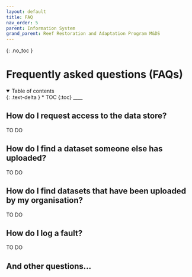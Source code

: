 ```yaml
---
layout: default
title: FAQ
nav_order: 5
parent: Information System
grand_parent: Reef Restoration and Adaptation Program M&DS 
---
```

{: .no_toc }
# Frequently asked questions (FAQs)
<details  open markdown="block">
  <summary>
    Table of contents
  </summary>
{: .text-delta }
* TOC
{:toc}
____
</details>

## How do I request access to the data store?
TO DO

## How do I find a dataset someone else has uploaded?
TO DO

## How do I find datasets that have been uploaded by my organisation?
TO DO

## How do I log a fault?
TO DO

## And other questions...

